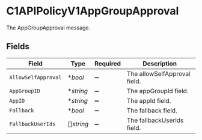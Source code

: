 # C1APIPolicyV1AppGroupApproval

The AppGroupApproval message.


## Fields

| Field                        | Type                         | Required                     | Description                  |
| ---------------------------- | ---------------------------- | ---------------------------- | ---------------------------- |
| `AllowSelfApproval`          | **bool*                      | :heavy_minus_sign:           | The allowSelfApproval field. |
| `AppGroupID`                 | **string*                    | :heavy_minus_sign:           | The appGroupId field.        |
| `AppID`                      | **string*                    | :heavy_minus_sign:           | The appId field.             |
| `Fallback`                   | **bool*                      | :heavy_minus_sign:           | The fallback field.          |
| `FallbackUserIds`            | []*string*                   | :heavy_minus_sign:           | The fallbackUserIds field.   |